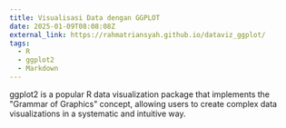 ```yaml
---
title: Visualisasi Data dengan GGPLOT
date: 2025-01-09T08:08:08Z
external_link: https://rahmatriansyah.github.io/dataviz_ggplot/
tags:
  - R
  - ggplot2
  - Markdown
---
```


ggplot2 is a popular R data visualization package that implements the "Grammar of Graphics" concept, allowing users to create complex data visualizations in a systematic and intuitive way.

<!--more-->
